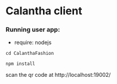 # Calantha client

### Running user app:

- require: nodejs

```
cd CalanthaFashion
```

```
npm install
```

scan the qr code at http://localhost:19002/
